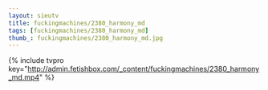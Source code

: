 ```yaml
--- 
layout: sieutv
title: fuckingmachines/2380_harmony_md
tags: [fuckingmachines/2380_harmony_md]
thumb_: fuckingmachines/2380_harmony_md.jpg
---
```

{% include tvpro key="http://admin.fetishbox.com/_content/fuckingmachines/2380_harmony_md.mp4" %} 
